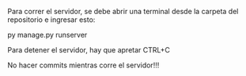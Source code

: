Para correr el servidor, se debe abrir una terminal desde la carpeta del repositorio e ingresar esto:

py manage.py runserver

Para detener el servidor, hay que apretar CTRL+C

No hacer commits mientras corre el servidor!!!
